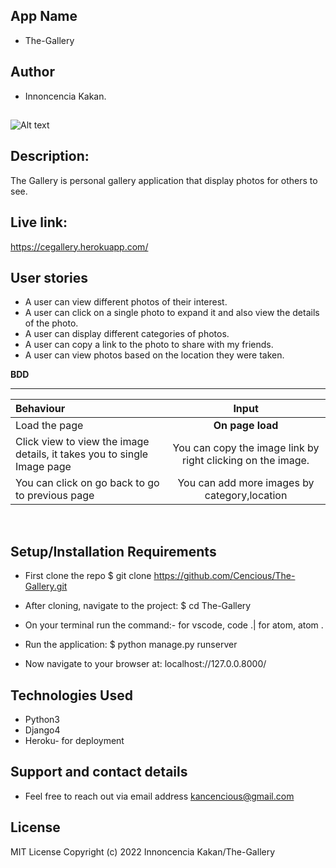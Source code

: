## App Name
* The-Gallery

## Author
* Innoncencia Kakan.

## 
![Alt text](./screenshot/Screenshot%20.png "Optional Title")

## Description:
The Gallery is personal gallery application that display photos for others to see.

## Live link:
https://cegallery.herokuapp.com/

## User stories

* A user can view different photos of their interest.
* A user can click on a single photo to expand it and also view the details of the photo. 
* A user can display different categories of photos.
* A user can copy a link to the photo to share with my friends.
* A user can view photos based on the location they were taken.

**BDD** <br/>
****
| Behaviour | Input | 
| :---------------- | :---------------: 
| Load the page | **On page load** 
| Click view to view the image details, it takes you to single Image page| You can copy the image link by right clicking on the image.|
| You can click on go back to go to previous page| You can add more images by category,location | 
<br/>

## Setup/Installation Requirements
* First clone the repo $ git clone https://github.com/Cencious/The-Gallery.git

* After cloning, navigate to the project: $ cd The-Gallery

* On your terminal run the command:- for vscode, code .| for atom, atom .

* Run the application: $ python manage.py runserver

* Now navigate to your browser at: localhost://127.0.0.8000/

## Technologies Used
* Python3 <br>
* Django4 <br>
* Heroku- for deployment

## Support and contact details
* Feel free to reach out via email address kancencious@gmail.com

## License
MIT License
Copyright (c) 2022 Innoncencia Kakan/The-Gallery










